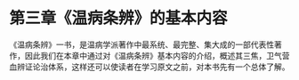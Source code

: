 # 第三章《温病条辨》的基本内容

《温病条辨》一书，是温病学派著作中最系统、最完整、集大成的一部代表性著作，因此我们在本章中通过对《温病条辨》基本内容的介绍，概述其三焦，卫气营血辨证论治体系，这样还可以使读者在学习原文之前，对本书先有一个总体了解。
